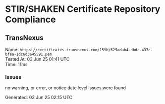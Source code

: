 # STIR/SHAKEN Certificate Repository Compliance

## TransNexus

Name: `https://certificates.transnexus.com/159H/625adab4-dbdc-437c-bfea-1dc6d3a45591.pem`\
Tested At: 03 Jun 25 01:41 UTC\
Time: 11ms

### Issues

no warning, or error, or notice date level issues were found

Generated: 03 Jun 25 02:15 UTC